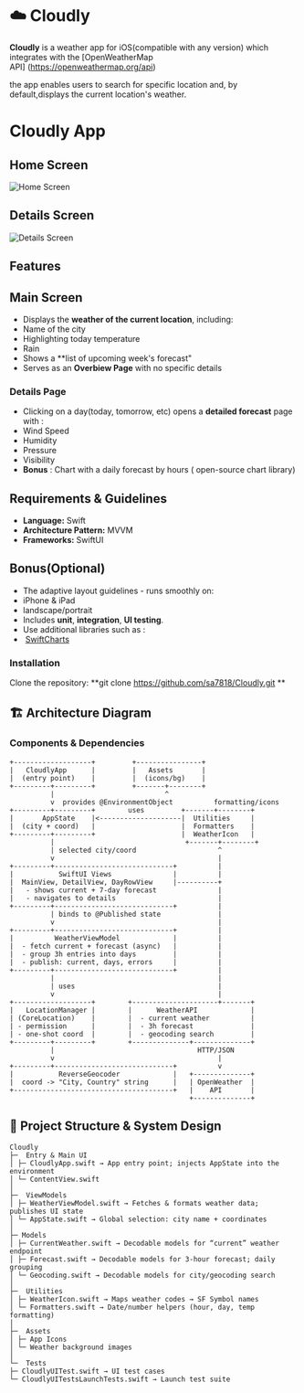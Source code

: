  # ☁️ Cloudly 
 **Cloudly** is a weather app for iOS(compatible with any version) which integrates with the  [OpenWeatherMap API] (https://openweathermap.org/api)


the app enables users to search for specific location and, by default,displays the current location's weather.

# Cloudly App

## Home Screen
![Home Screen](assets/Home.png)

## Details Screen
![Details Screen](assets/Details.png)



## Features
## Main Screen
- Displays the **weather of the current location**, including:
 - Name of the city
 - Highlighting today temperature
 - Rain
 - Shows a **list of upcoming week's forecast"
 - Serves as an **Overbiew Page** with no specific details

### Details Page
- Clicking on a day(today, tomorrow, etc) opens a **detailed forecast** page with : 
 - Wind Speed
 - Humidity
 - Pressure 
 - Visibility
 - **Bonus** : Chart with a daily forecast by hours ( open-source chart library)

## Requirements & Guidelines
- **Language:** Swift
- **Architecture Pattern:** MVVM
- **Frameworks:** SwiftUI
     
## Bonus(Optional)
- The adaptive layout guidelines - runs smoothly on:
- iPhone & iPad
- landscape/portrait
- Includes **unit**, **integration**, **UI testing**.
- Use additional libraries such as : 
-  [SwiftCharts](https://github.com/i-schuetz/SwiftCharts)


### Installation
 Clone the repository:
  **git clone https://github.com/sa7818/Cloudly.git **
  
  
  
  
  
## 🏗️ Architecture Diagram

### Components & Dependencies
```text
+-------------------+         +----------------+
|   CloudlyApp      |         |   Assets       |
|  (entry point)    |         |  (icons/bg)    |
+---------+---------+         +-------+--------+
          |                           ^
          v  provides @EnvironmentObject          formatting/icons
+---------+---------+        uses         +-------+--------+
|       AppState    |<--------------------|  Utilities     |
|  (city + coord)   |                     |  Formatters    |
+---------+---------+                     |  WeatherIcon   |
          |                                +-------+--------+
          | selected city/coord                    ^
          v                                        |
+---------+-----------------------------+          |
|           SwiftUI Views               |          |
|  MainView, DetailView, DayRowView     |----------+
|   - shows current + 7-day forecast               |
|   - navigates to details                         |
+---------+-----------------------------+          |
          | binds to @Published state              |
          v                                        |
+---------+-----------------------------+          |
|          WeatherViewModel             |          |
|  - fetch current + forecast (async)   |          |
|  - group 3h entries into days         |          |
|  - publish: current, days, errors     |          |
+---------+-----------------------------+          |
          |                                        |
          | uses                                   |
          v                                        |
+-------------------+        +---------------------+-------+
|   LocationManager |        |      WeatherAPI             |
| (CoreLocation)    |        |  - current weather          |
| - permission      |        |  - 3h forecast              |
| - one-shot coord  |        |  - geocoding search         |
+---------+---------+        +--------------+--------------+
          |                                   HTTP/JSON
          v                                        |
+---------+-----------------------------+          v
|           ReverseGeocoder             |   +--------------+
|  coord -> "City, Country" string      |   | OpenWeather  |
+---------------------------------------+   |    API       |
                                            +--------------+

```


## 🧭 Project Structure & System Design
```plaintext
Cloudly
├─  Entry & Main UI
│ ├─ CloudlyApp.swift → App entry point; injects AppState into the environment
│ └─ ContentView.swift 
│
├─  ViewModels
│ ├─ WeatherViewModel.swift → Fetches & formats weather data; publishes UI state
│ └─ AppState.swift → Global selection: city name + coordinates
│
├─ Models
│ ├─ CurrentWeather.swift → Decodable models for “current” weather endpoint
│ ├─ Forecast.swift → Decodable models for 3-hour forecast; daily grouping
│ └─ Geocoding.swift → Decodable models for city/geocoding search
│
├─  Utilities
│ ├─ WeatherIcon.swift → Maps weather codes → SF Symbol names
│ └─ Formatters.swift → Date/number helpers (hour, day, temp formatting)
│
├─  Assets
│ ├─ App Icons 
│ └─ Weather background images 
│
└─  Tests
├─ CloudlyUITest.swift → UI test cases
└─ CloudlyUITestsLaunchTests.swift → Launch test suite

```

